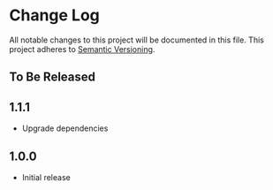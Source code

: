 # Change Log

All notable changes to this project will be documented in this file.
This project adheres to [Semantic Versioning](http://semver.org/).

## To Be Released

## 1.1.1

- Upgrade dependencies

## 1.0.0

- Initial release
